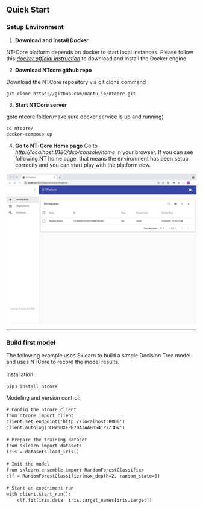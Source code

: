 ## <b>Quick Start</b> <!-- {docsify-ignore} -->
### Setup Environment

1. **Download and install Docker**

  NT-Core platform depends on docker to start local instances. Please follow this <em>[docker official instruction](https://docs.docker.com/get-started/#download-and-install-docker)</em> to download and install the Docker engine.

2. **Download NTcore github repo**

  Download the NTCore repository via git clone command
  ```
  git clone https://github.com/nantu-io/ntcore.git
  ```

3. **Start NTCore server**

  goto ntcore folder(make sure docker service is up and running)
  ```
  cd ntcore/
  docker-compose up
  ```

4. **Go to NT-Core Home page**
  Go to <em>http://localhost:8180/dsp/console/home</em> in your browser. If you can see following NT home page, that means the environment has been setup correctly and you can start play with the platform now.
  <img src="./media/workspace-home.png" style="border:1px solid #F7F7F7; border-radius:5px;" />

---
### Build first model
The following example uses Sklearn to build a simple Decision Tree model and uses NTCore to record the model results.

Installation：
```
pip3 install ntcore
```

Modeling and version control:
```
# Config the ntcore client
from ntcore import client
client.set_endpoint('http://localhost:8000')
client.autolog('C8W60XEPH7DA3AAH3S41PJZ3OV')

# Prepare the training dataset
from sklearn import datasets
iris = datasets.load_iris()

# Init the model
from sklearn.ensemble import RandomForestClassifier
clf = RandomForestClassifier(max_depth=2, random_state=0)

# Start an experiment run
with client.start_run():
    clf.fit(iris.data, iris.target_names[iris.target])
```
